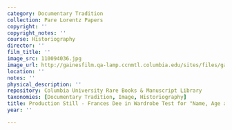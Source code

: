 ```yaml
---
category: Documentary Tradition
collection: Pare Lorentz Papers
copyright: ''
copyright_notes: ''
course: Historiography
director: ''
film_title: ''
image_src: 110094036.jpg
image_url: http://gainesfilm.qa-lamp.ccnmtl.columbia.edu/sites/files/gainesfilm/images/110094036.jpg
location: ''
notes: ''
physical_description: ''
repository: Columbia University Rare Books & Manuscript Library
taxonomies: [Documentary Tradition, Image, Historiography]
title: Production Still - Frances Dee in Wardrobe Test for "Name, Age and Occupation"
year: ''

---
```

